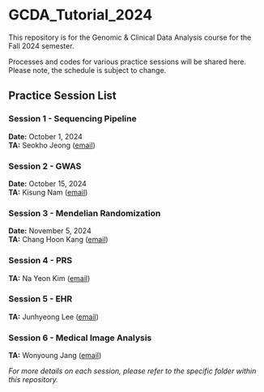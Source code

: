 # GCDA_Tutorial_2024

This repository is for the Genomic & Clinical Data Analysis course for the Fall 2024 semester. 

Processes and codes for various practice sessions will be shared here. Please note, the schedule is subject to change.

## Practice Session List
### Session 1 - Sequencing Pipeline
**Date:** October 1, 2024  
**TA:** Seokho Jeong ([email](mailto:seokho92@snu.ac.kr))

### Session 2 - GWAS
**Date:** October 15, 2024  
**TA:** Kisung Nam ([email](mailto:kisung.nam@snu.ac.kr))

### Session 3 - Mendelian Randomization
**Date:** November 5, 2024  
**TA:** Chang Hoon Kang ([email](mailto:chkang96@snu.ac.kr))

### Session 4 - PRS
**TA:** Na Yeon Kim ([email](mailto:nayeonkim1@snu.ac.kr))

### Session 5 - EHR
**TA:** Junhyeong Lee ([email](mailto:lrainsoul@snu.ac.kr))

### Session 6 - Medical Image Analysis
**TA:** Wonyoung Jang ([email](mailto:jwy4888@snu.ac.kr))

*For more details on each session, please refer to the specific folder within this repository.*
